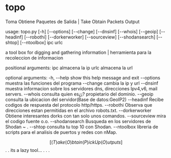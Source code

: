 # topo
Toma Obtiene Paquetes de Salida | Take Obtain Packets Output

usage: topo.py [-h] [--options] [--change] [--dnsinf] [--whois] [--geoip]
               [--headinf] [--robothi] [--dorkerworker] [--sourceview]
               [--shodansearch] [--shtop] [--ntoolbox]
               ipc urlc

a tool box for digging and gathering information | herramienta para la
recoleccion de informacion

positional arguments:
  ipc             almacena la ip
  urlc            almacena la url

optional arguments:
  -h, --help      show this help message and exit
  --options       muestra las funciones del programa
  --change        cambia la ip y url
  --dnsinf        muestra informacion sobre los servidores dns, direcciones
                  Ipv4,v6, mail servers.
  --whois         consulta quien es¿¡? propietario del dominio.
  --geoip         consulta la ubicacion del servidor(Base de datos:GeoIP2)
  --headinf       Recibe codigos de respuesta del protocolo http/https.
  --robothi       Observa que direcciones estan permitidas en el archivo
                  robots.txt.
  --dorkerworker  Obtiene interesantes dorks con tan solo unos comandos.
  --sourceview    mira el codigo fuente o.o.
  --shodansearch  Busqueda en los servidores de Shodan ~ .
  --shtop         consulta tu top 10 con Shodan.
  --ntoolbox      libreria de scripts para el analisis de puertos y redes con
                  nMap.

$$[(T)ake (O)btain (P)ickUp (O)utputs]$$. . its a lazy tool... . . .
